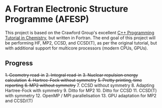 # A Fortran Electronic Structure Programme (AFESP)
This project is based on the Crawford Group's excellent [C++ Programming Tutorial in Chemistry](https://github.com/CrawfordGroup/ProgrammingProjects), but written in Fortran. 
The end goal of this project will be performing HF, MP2, CCSD, and CCSD(T), as per the original tutorial, but with additional support for multicore processors (modern CPUs, GPUs).

## Progress
~~1. Geometry read-in~~
~~2. Integral read-in~~
~~3. Nuclear repulsion energy calculation~~
~~4. Hartree-Fock without symmetry~~
~~5. Pretty printing, time reporting~~
~~6. MP2 without symmetry~~
7. CCSD without symmetry
8. Adapting Hartree-Fock with symmetry
9. Ditto for MP2
10. Ditto for CCSD
11. CCSD(T) with symmetry
12. OpenMP / MPI parallelisation
13. GPU adaptation for MP2 and CCSD/(T)
